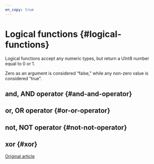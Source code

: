 ```yaml
---
en_copy: true
---
```


# Logical functions {#logical-functions}

Logical functions accept any numeric types, but return a UInt8 number equal to 0 or 1.

Zero as an argument is considered “false,” while any non-zero value is considered “true”.

## and, AND operator {#and-and-operator}

## or, OR operator {#or-or-operator}

## not, NOT operator {#not-not-operator}

## xor {#xor}

[Original article](https://clickhouse.tech/docs/en/query_language/functions/logical_functions/) <!--hide-->
